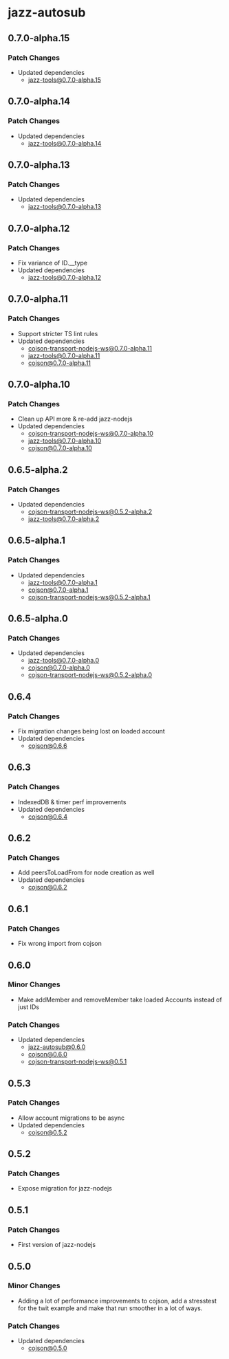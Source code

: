 # jazz-autosub

## 0.7.0-alpha.15

### Patch Changes

- Updated dependencies
  - jazz-tools@0.7.0-alpha.15

## 0.7.0-alpha.14

### Patch Changes

- Updated dependencies
  - jazz-tools@0.7.0-alpha.14

## 0.7.0-alpha.13

### Patch Changes

- Updated dependencies
  - jazz-tools@0.7.0-alpha.13

## 0.7.0-alpha.12

### Patch Changes

- Fix variance of ID.\_\_type
- Updated dependencies
  - jazz-tools@0.7.0-alpha.12

## 0.7.0-alpha.11

### Patch Changes

- Support stricter TS lint rules
- Updated dependencies
  - cojson-transport-nodejs-ws@0.7.0-alpha.11
  - jazz-tools@0.7.0-alpha.11
  - cojson@0.7.0-alpha.11

## 0.7.0-alpha.10

### Patch Changes

- Clean up API more & re-add jazz-nodejs
- Updated dependencies
  - cojson-transport-nodejs-ws@0.7.0-alpha.10
  - jazz-tools@0.7.0-alpha.10
  - cojson@0.7.0-alpha.10

## 0.6.5-alpha.2

### Patch Changes

- Updated dependencies
  - cojson-transport-nodejs-ws@0.5.2-alpha.2
  - jazz-tools@0.7.0-alpha.2

## 0.6.5-alpha.1

### Patch Changes

- Updated dependencies
  - jazz-tools@0.7.0-alpha.1
  - cojson@0.7.0-alpha.1
  - cojson-transport-nodejs-ws@0.5.2-alpha.1

## 0.6.5-alpha.0

### Patch Changes

- Updated dependencies
  - jazz-tools@0.7.0-alpha.0
  - cojson@0.7.0-alpha.0
  - cojson-transport-nodejs-ws@0.5.2-alpha.0

## 0.6.4

### Patch Changes

- Fix migration changes being lost on loaded account
- Updated dependencies
  - cojson@0.6.6

## 0.6.3

### Patch Changes

- IndexedDB & timer perf improvements
- Updated dependencies
  - cojson@0.6.4

## 0.6.2

### Patch Changes

- Add peersToLoadFrom for node creation as well
- Updated dependencies
  - cojson@0.6.2

## 0.6.1

### Patch Changes

- Fix wrong import from cojson

## 0.6.0

### Minor Changes

- Make addMember and removeMember take loaded Accounts instead of just IDs

### Patch Changes

- Updated dependencies
  - jazz-autosub@0.6.0
  - cojson@0.6.0
  - cojson-transport-nodejs-ws@0.5.1

## 0.5.3

### Patch Changes

- Allow account migrations to be async
- Updated dependencies
  - cojson@0.5.2

## 0.5.2

### Patch Changes

- Expose migration for jazz-nodejs

## 0.5.1

### Patch Changes

- First version of jazz-nodejs

## 0.5.0

### Minor Changes

- Adding a lot of performance improvements to cojson, add a stresstest for the twit example and make that run smoother in a lot of ways.

### Patch Changes

- Updated dependencies
  - cojson@0.5.0
